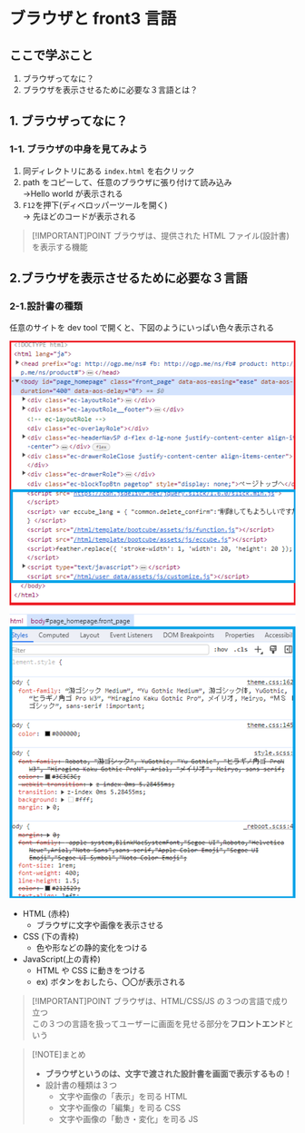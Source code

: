 # ブラウザと front3 言語

## ここで学ぶこと

1. ブラウザってなに？
2. ブラウザを表示させるために必要な３言語とは？

## 1. ブラウザってなに？

### 1-1. ブラウザの中身を見てみよう

1. 同ディレクトリにある `index.html` を右クリック
2. path をコピーして、任意のブラウザに張り付けて読み込み <br/>→Hello world が表示される
3. `F12`を押下(ディベロッパーツールを開く)<br/>→ 先ほどのコードが表示される

> [!IMPORTANT]POINT
> ブラウザは、提供された HTML ファイル(設計書)を表示する機能

## 2.ブラウザを表示させるために必要な３言語

### 2-1.設計書の種類

任意のサイトを dev tool で開くと、下図のようにいっぱい色々表示される

![devツール](../../888_public//lesson/101/frontLangage.png)

- HTML (赤枠)
  - ブラウザに文字や画像を表示させる
- CSS (下の青枠)
  - 色や形などの静的変化をつける
- JavaScript(上の青枠)
  - HTML や CSS に動きをつける
  - ex) ボタンをおしたら、〇〇が表示される

> [!IMPORTANT]POINT
> ブラウザは、HTML/CSS/JS の３つの言語で成り立つ <br/>
> この３つの言語を扱ってユーザーに画面を見せる部分を**フロントエンド**という

> [!NOTE]まとめ
>
> - **ブラウザというのは、文字で渡された設計書を画面で表示するもの！**
> - 設計書の種類は３つ
>   - 文字や画像の「表示」を司る HTML
>   - 文字や画像の「編集」を司る CSS
>   - 文字や画像の「動き・変化」を司る JS
